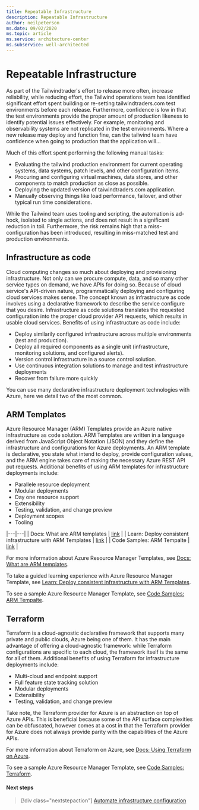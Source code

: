 ```yaml
---
title: Repeatable Infrastructure
description: Repeatable Infrastructure 
author: neilpeterson
ms.date: 09/02/2020
ms.topic: article
ms.service: architecture-center
ms.subservice: well-architected
---
```


# Repeatable Infrastructure

As part of the Tailwindtrader's effort to release more often, increase reliability, while reducing effort, the Tailwind operations team has identified significant effort spent building or re-setting tailwindtraders.com test environments before each release. Furthermore, confidence is low in that the test environments provide the proper amount of production likeness to identify potential issues effectively. For example, monitoring and observability systems are not replicated in the test environments. Where a new release may deploy and function fine, can the tailwind team have confidence when going to production that the application will...

Much of this effort spent performing the following manual tasks:

- Evaluating the tailwind production environment for current operating systems, data systems, patch levels, and other configuration items.
- Procuring and configuring virtual machines, data stores, and other components to match production as close as possible.
- Deploying the updated version of taiwindtraders.com application.
- Manually observing things like load performance, failover, and other typical run time considerations. 

While the Tailwind team uses tooling and scripting, the automation is ad-hock, isolated to single actions, and does not result in a significant reduction in toil. Furthermore, the risk remains high that a miss-configuration has been introduced, resulting in miss-matched test and production environments.

## Infrastructure as code

Cloud computing changes so much about deploying and provisioning infrastructure. Not only can we procure compute, data, and so many other service types on demand, we have APIs for doing so. Because of cloud service's API-driven nature, programmatically deploying and configuring cloud services makes sense. The concept known as infrastructure as code involves using a declarative framework to describe the service configure that you desire. Infrastructure as code solutions translates the requested configuration into the proper cloud provider API requests, which results in usable cloud services. Benefits of using infrastructure as code include:

- Deploy similarily configured infrastructure across multiple environments (test and production).
- Deploy all required components as a single unit (infrastructure, monitoring solutions, and configured alerts).
- Version control infrastructure in a source control solution.
- Use continuous integration solutions to manage and test infrastructure deployments
- Recover from failure more quickly

You can use many declarative infrastructure deployment technologies with Azure, here we detail two of the most common.

## ARM Templates

Azure Resource Manager (ARM) Templates provide an Azure native infrastructure as code solution. ARM Templates are written in a language derived from JavaScript Object Notation (JSON) and they define the infrastructure and configurations for Azure deployments. An ARM template is declarative, you state what intend to deploy, provide configuration values, and the ARM engine takes care of making the necessary Azure REST API put requests. Additional benefits of using ARM templates for infrastructure deployments include:

- Parallele resource deployment
- Modular deployments
- Day one resource support
- Extensibility
- Testing, validation, and change preview
- Deployment scopes
- Tooling

|---|---|
| Docs: What are ARM templates | [link](https://docs.microsoft.com/azure/azure-resource-manager/templates/overview) |
| Learn: Deploy consistent infrastructure with ARM Templates | [link](https://docs.microsoft.com/learn/modules/create-azure-resource-manager-template-vs-code/) |
| Code Samples: ARM Tempalte | [link](https://docs.microsoft.com/samples/browse/?terms=arm%20templates) |

For more information about Azure Resource Manager Templates, see [Docs: What are ARM templates](https://docs.microsoft.com/azure/azure-resource-manager/templates/overview).

To take a guided learning experience with Azure Resource Manager Template, see [Learn: Deploy consistent infrastructure with ARM Templates](https://docs.microsoft.com/learn/modules/create-azure-resource-manager-template-vs-code/).

To see a sample Azure Resource Manager Template, see [Code Samples: ARM Tempalte](https://docs.microsoft.com/samples/browse/?terms=arm%20templates).

## Terraform

Terraform is a cloud-agnostic declarative framework that supports many private and public clouds, Azure being one of them. It has the main advantage of offering a cloud-agnostic framework: while Terraform configurations are specific to each cloud, the framework itself is the same for all of them. Additional benefits of using Terraform for infrastructure deployments include:

- Multi-cloud and endpoint support
- Full feature state tracking solution
- Modular deployments
- Extensibility
- Testing, validation, and change preview

Take note, the Terraform provider for Azure is an abstraction on top of Azure APIs. This is beneficial because some of the API surface complexities can be obfuscated, however comes at a cost in that the Terraform provider for Azure does not always provide parity with the capabilities of the Azure APIs.

For more information about Terraform on Azure, see [Docs: Using Terraform on Azure](https://docs.microsoft.com/azure/developer/terraform/overview).

To see a sample Azure Resource Manager Template, see [Code Samples: Terraform](https://docs.microsoft.com/samples/browse/?terms=Terraform).

#### Next steps

> [!div class="nextstepaction"]
> [Automate infrastructure configuration](./automation-configuration.md)